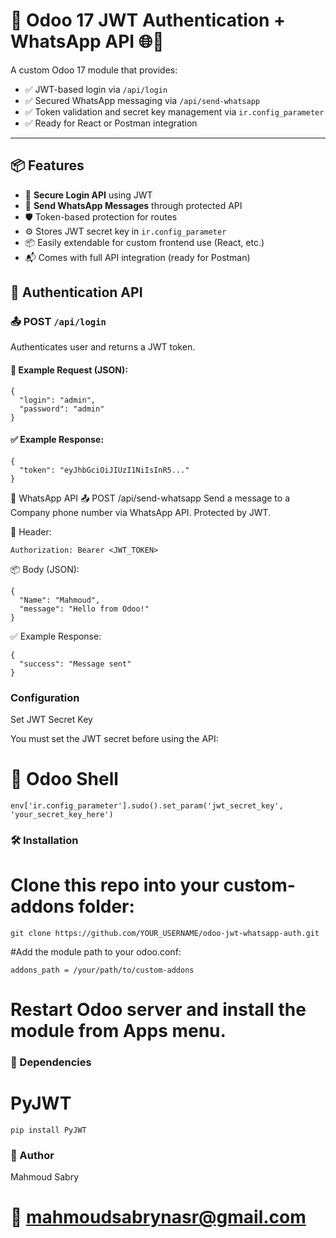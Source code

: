 # 🔐 Odoo 17 JWT Authentication + WhatsApp API 🌐💬

A custom Odoo 17 module that provides:

- ✅ JWT-based login via `/api/login`
- ✅ Secured WhatsApp messaging via `/api/send-whatsapp`
- ✅ Token validation and secret key management via `ir.config_parameter`
- ✅ Ready for React or Postman integration

---

## 📦 Features

- 🔐 **Secure Login API** using JWT
- 💬 **Send WhatsApp Messages** through protected API
- 🛡️ Token-based protection for routes
- ⚙️ Stores JWT secret key in `ir.config_parameter`
- 📦 Easily extendable for custom frontend use (React, etc.)
- 📬 Comes with full API integration (ready for Postman)


## 🔐 Authentication API

### 📤 POST `/api/login`

Authenticates user and returns a JWT token.

#### 🧪 Example Request (JSON):
```
{
  "login": "admin",
  "password": "admin"
}
```
#### ✅ Example Response:
```
{
  "token": "eyJhbGciOiJIUzI1NiIsInR5..."
}
```
💬 WhatsApp API
📤 POST /api/send-whatsapp
Send a message to a Company phone number via WhatsApp API. Protected by JWT.

🔐 Header:
```
Authorization: Bearer <JWT_TOKEN>
```
📦 Body (JSON):
```
{
  "Name": "Mahmoud",
  "message": "Hello from Odoo!"
}

```
✅ Example Response:
```
{
  "success": "Message sent"
}

```
### Configuration
Set JWT Secret Key

You must set the JWT secret before using the API:

# 👚 Odoo Shell
```
env['ir.config_parameter'].sudo().set_param('jwt_secret_key', 'your_secret_key_here')
```

### 🛠️ Installation

# Clone this repo into your custom-addons folder:

```git clone https://github.com/YOUR_USERNAME/odoo-jwt-whatsapp-auth.git```

#Add the module path to your odoo.conf:

```addons_path = /your/path/to/custom-addons```

# Restart Odoo server and install the module from Apps menu.

### 🧰 Dependencies

# PyJWT

```pip install PyJWT```

### 🤝 Author

Mahmoud Sabry
# 📧 mahmoudsabrynasr@gmail.com








